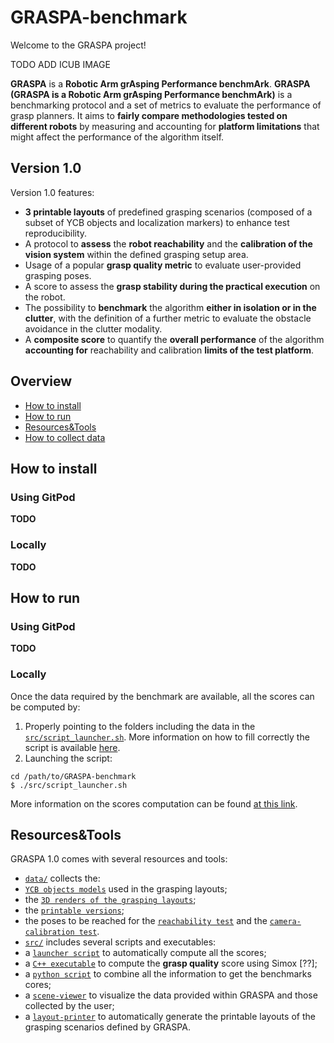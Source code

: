 # GRASPA-benchmark

Welcome to the GRASPA project!

TODO ADD ICUB IMAGE

**GRASPA** is a **Robotic Arm grAsping Performance benchmArk**.
**GRASPA (GRASPA is a Robotic Arm grAsping Performance benchmArk)** is
 a benchmarking protocol and a set of metrics to evaluate the performance of grasp planners. It aims to **fairly compare methodologies tested on different robots** by measuring and accounting for **platform limitations** that might affect the performance of the algorithm itself.

 ## Version 1.0
 Version 1.0 features:
 -  **3 printable layouts** of predefined grasping scenarios (composed of a subset of YCB objects and localization markers) to enhance test reproducibility.
 - A protocol to **assess** the **robot reachability** and the **calibration of the vision system** within the defined grasping setup area.
 - Usage of a popular **grasp quality metric** to evaluate user-provided grasping poses.
 - A score to assess the **grasp stability during the practical execution** on the robot.
 - The possibility to **benchmark** the algorithm **either in isolation or in the clutter**, with the definition of a further metric to  evaluate the obstacle avoidance in the clutter modality.
 - A **composite score** to quantify the **overall performance** of the algorithm **accounting for** reachability and calibration **limits of the test platform**.

## Overview
- [How to install]()
- [How to run]()
- [Resources&Tools]()
- [How to collect data]()
 ## How to install
  ### Using GitPod
 **TODO**
 ### Locally
 **TODO**

 ## How to run
 ### Using GitPod
 **TODO**

 ### Locally
 Once the data required by the benchmark are available, all the scores can be computed by:
 1. Properly pointing to the folders including the data in the [`src/script_launcher.sh`](https://github.com/robotology/GRASPA-benchmark/blob/master/src/script_launcher.sh). More information on how to fill correctly the script is available [here]().
 2. Launching the script:
 ```
 cd /path/to/GRASPA-benchmark
 $ ./src/script_launcher.sh
 ```
 More information on the scores computation can be found [at this link](https://github.com/robotology/GRASPA-benchmark/tree/master/src).

 ## Resources&Tools
GRASPA 1.0 comes with several resources and tools:
-  [`data/`](https://github.com/robotology/GRASPA-benchmark/tree/master/data) collects the:
 - [`YCB objects models`](https://github.com/robotology/GRASPA-benchmark/tree/master/data/objects) used in the grasping layouts;
 - the [`3D renders of the grasping layouts`](https://github.com/robotology/GRASPA-benchmark/tree/master/data/scenes/grasping/3D_scenes);
 - the [`printable versions`](https://github.com/robotology/GRASPA-benchmark/tree/master/data/scenes/grasping/3D_scenes);
 - the poses to be reached for the [`reachability test`](https://github.com/robotology/GRASPA-benchmark/tree/master/data/scenes/reachability) and the [`camera-calibration test`](https://github.com/robotology/GRASPA-benchmark/tree/master/data/scenes/camera_calibration).
- [`src/`](https://github.com/robotology/GRASPA-benchmark/tree/master/src) includes several scripts and executables:
 - a [`launcher script`](https://github.com/robotology/GRASPA-benchmark/blob/master/src/script_launcher.sh) to automatically compute all the scores;
 - a [`C++ executable`](https://github.com/robotology/GRASPA-benchmark/tree/master/src/compute-grasp-quality-with-visu) to compute the **grasp quality** score using Simox [??];
 - a [`python script`](https://github.com/robotology/GRASPA-benchmark/blob/master/src/scores_evaluation.py) to combine all the information to get the benchmarks cores;
 - a [`scene-viewer`](https://github.com/robotology/GRASPA-benchmark/tree/master/src/scene-viewer) to visualize the data provided within GRASPA and those collected by the user;
 - a [`layout-printer`](https://github.com/robotology/GRASPA-benchmark/tree/master/src/layout-printer) to automatically generate the printable layouts of the grasping scenarios defined by GRASPA.
